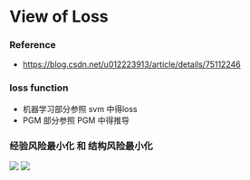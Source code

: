 # View of Loss

### Reference
+ https://blog.csdn.net/u012223913/article/details/75112246

### loss function
+ 机器学习部分参照 svm 中得loss
+ PGM 部分参照 PGM 中得推导

### 经验风险最小化 和 结构风险最小化
![](https://pic3.zhimg.com/80/v2-0744db83a130f5a031e01f0ba374766e_hd.jpg)
![](https://pic3.zhimg.com/80/v2-8740292bac792f163ecbe6cb70bdd215_hd.jpg)